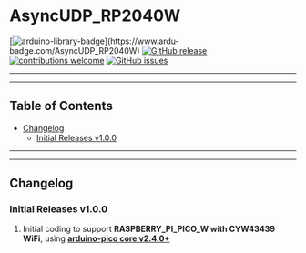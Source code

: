 # AsyncUDP_RP2040W

[![arduino-library-badge](https://www.ardu-badge.com/badge/AsyncUDP_RP2040W.svg?)](https://www.ardu-badge.com/AsyncUDP_RP2040W)
[![GitHub release](https://img.shields.io/github/release/khoih-prog/AsyncUDP_RP2040W.svg)](https://github.com/khoih-prog/AsyncUDP_RP2040W/releases)
[![contributions welcome](https://img.shields.io/badge/contributions-welcome-brightgreen.svg?style=flat)](#Contributing)
[![GitHub issues](https://img.shields.io/github/issues/khoih-prog/AsyncUDP_RP2040W.svg)](http://github.com/khoih-prog/AsyncUDP_RP2040W/issues)

---
---

## Table of Contents

* [Changelog](#changelog)
  * [Initial Releases v1.0.0](#Initial-Releases-v100)

---
---

## Changelog


### Initial Releases v1.0.0

1. Initial coding to support **RASPBERRY_PI_PICO_W with CYW43439 WiFi**, using [**arduino-pico core v2.4.0+**](https://github.com/earlephilhower/arduino-pico)
